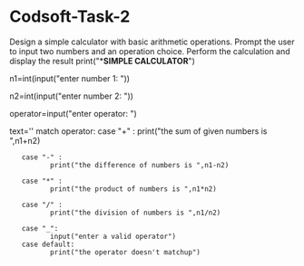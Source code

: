 # Codsoft-Task-2
Design a simple calculator with basic arithmetic operations. Prompt the user to input two numbers and an operation choice. Perform the calculation and display the result
print("*********SIMPLE CALCULATOR********")


n1=int(input("enter number 1: "))

n2=int(input("enter number 2: "))


operator=input("enter operator: ")


text=''
match operator:
       case "+" :
              print("the sum of given numbers is ",n1+n2)

       case "-" :
              print("the difference of numbers is ",n1-n2)

       case "*" :
              print("the product of numbers is ",n1*n2)

       case "/" :
              print("the division of numbers is ",n1/n2)

       case "_":
              input("enter a valid operator")
       case default:
              print("the operator doesn't matchup")
            
